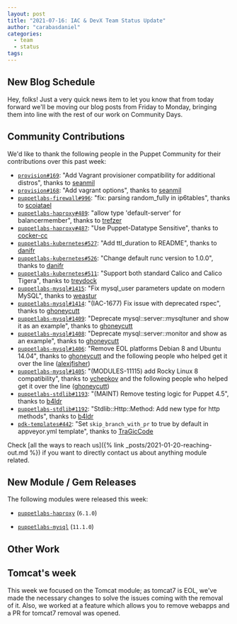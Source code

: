 ```yaml
---
layout: post
title: "2021-07-16: IAC & DevX Team Status Update"
author: "carabasdaniel"
categories:
  - team
  - status
tags:
---
```


## New Blog Schedule

Hey, folks! Just a very quick news item to let you know that from today forward we'll be moving our blog posts from Friday to Monday, bringing them into line with the rest of our work on Community Days.

## Community Contributions

We'd like to thank the following people in the Puppet Community for their contributions over this past week:

- [`provision#169`][provision-pr-169]: "Add Vagrant provisioner compatibility for additional distros", thanks to [seanmil][seanmil]
- [`provision#168`][provision-pr-168]: "Add vagrant options", thanks to [seanmil][seanmil]
- [`puppetlabs-firewall#996`][puppetlabs-firewall-pr-996]: "fix: parsing random_fully in ip6tables", thanks to [scoiatael][scoiatael]
- [`puppetlabs-haproxy#489`][puppetlabs-haproxy-pr-489]: "allow type 'default-server' for balancermember", thanks to [trefzer][trefzer]
- [`puppetlabs-haproxy#487`][puppetlabs-haproxy-pr-487]: "Use Puppet-Datatype Sensitive", thanks to [cocker-cc][cocker-cc]
- [`puppetlabs-kubernetes#527`][puppetlabs-kubernetes-pr-527]: "Add ttl_duration to README", thanks to [danifr][danifr]
- [`puppetlabs-kubernetes#526`][puppetlabs-kubernetes-pr-526]: "Change default runc version to 1.0.0", thanks to [danifr][danifr]
- [`puppetlabs-kubernetes#511`][puppetlabs-kubernetes-pr-511]: "Support both standard Calico and Calico Tigera", thanks to [treydock][treydock]
- [`puppetlabs-mysql#1415`][puppetlabs-mysql-pr-1415]: "Fix mysql_user parameters update on modern MySQL", thanks to [weastur][weastur]
- [`puppetlabs-mysql#1414`][puppetlabs-mysql-pr-1414]: "(IAC-1677) Fix issue with deprecated rspec", thanks to [ghoneycutt][ghoneycutt]
- [`puppetlabs-mysql#1409`][puppetlabs-mysql-pr-1409]: "Deprecate mysql::server::mysqltuner and show it as an example", thanks to [ghoneycutt][ghoneycutt]
- [`puppetlabs-mysql#1408`][puppetlabs-mysql-pr-1408]: "Deprecate mysql::server::monitor and show as an example", thanks to [ghoneycutt][ghoneycutt]
- [`puppetlabs-mysql#1406`][puppetlabs-mysql-pr-1406]: "Remove EOL platforms Debian 8 and Ubuntu 14.04", thanks to [ghoneycutt][ghoneycutt] and the following people who helped get it over the line ([alexjfisher][alexjfisher])
- [`puppetlabs-mysql#1405`][puppetlabs-mysql-pr-1405]: "(MODULES-11115) add Rocky Linux 8 compatibility", thanks to [vchepkov][vchepkov] and the following people who helped get it over the line ([ghoneycutt][ghoneycutt])
- [`puppetlabs-stdlib#1193`][puppetlabs-stdlib-pr-1193]: "(MAINT) Remove testing logic for Puppet 4.5", thanks to [b4ldr][b4ldr]
- [`puppetlabs-stdlib#1192`][puppetlabs-stdlib-pr-1192]: "Stdlib::Http::Method: Add new type for http methods", thanks to [b4ldr][b4ldr]
- [`pdk-templates#442`][pdk-templates-pr-442]: "Set `skip_branch_with_pr` to true by default in appveyor.yml template", thanks to [TraGicCode][TraGicCode]

Check [all the ways to reach us]({% link _posts/2021-01-20-reaching-out.md %}) if you want to directly contact us about anything module related.

## New Module / Gem Releases

The following modules were released this week:

- [`puppetlabs-haproxy`][puppetlabs-haproxy] (`6.1.0`)
- [`puppetlabs-mysql`][puppetlabs-mysql] (`11.1.0`)

  [puppetlabs-haproxy]: https://github.com/puppetlabs/puppetlabs-haproxy
  [puppetlabs-mysql]: http://github.com/puppetlabs/puppetlabs-mysql
  [provision-pr-169]: https://github.com/puppetlabs/provision/pull/169
  [seanmil]: https://github.com/seanmil
  [provision-pr-168]: https://github.com/puppetlabs/provision/pull/168
  [puppetlabs-firewall-pr-996]: https://github.com/puppetlabs/puppetlabs-firewall/pull/996
  [scoiatael]: https://github.com/scoiatael
  [puppetlabs-haproxy-pr-489]: https://github.com/puppetlabs/puppetlabs-haproxy/pull/489
  [trefzer]: https://github.com/trefzer
  [puppetlabs-haproxy-pr-487]: https://github.com/puppetlabs/puppetlabs-haproxy/pull/487
  [cocker-cc]: https://github.com/cocker-cc
  [puppetlabs-kubernetes-pr-527]: https://github.com/puppetlabs/puppetlabs-kubernetes/pull/527
  [danifr]: https://github.com/danifr
  [puppetlabs-kubernetes-pr-526]: https://github.com/puppetlabs/puppetlabs-kubernetes/pull/526
  [puppetlabs-kubernetes-pr-511]: https://github.com/puppetlabs/puppetlabs-kubernetes/pull/511
  [treydock]: https://github.com/treydock
  [puppetlabs-mysql-pr-1415]: https://github.com/puppetlabs/puppetlabs-mysql/pull/1415
  [weastur]: https://github.com/weastur
  [puppetlabs-mysql-pr-1414]: https://github.com/puppetlabs/puppetlabs-mysql/pull/1414
  [ghoneycutt]: https://github.com/ghoneycutt
  [puppetlabs-mysql-pr-1409]: https://github.com/puppetlabs/puppetlabs-mysql/pull/1409
  [puppetlabs-mysql-pr-1408]: https://github.com/puppetlabs/puppetlabs-mysql/pull/1408
  [puppetlabs-mysql-pr-1406]: https://github.com/puppetlabs/puppetlabs-mysql/pull/1406
  [alexjfisher]: https://github.com/alexjfisher
  [puppetlabs-mysql-pr-1405]: https://github.com/puppetlabs/puppetlabs-mysql/pull/1405
  [vchepkov]: https://github.com/vchepkov
  [puppetlabs-stdlib-pr-1193]: https://github.com/puppetlabs/puppetlabs-stdlib/pull/1193
  [b4ldr]: https://github.com/b4ldr
  [puppetlabs-stdlib-pr-1192]: https://github.com/puppetlabs/puppetlabs-stdlib/pull/1192
  [pdk-templates-pr-442]: https://github.com/puppetlabs/pdk-templates/pull/442
  [TraGicCode]: https://github.com/TraGicCode

## Other Work

## Tomcat's week

This week we focused on the Tomcat module; as tomcat7 is EOL, we've made the necessary changes to solve the issues coming with the removal of it. Also, we worked at a feature which allows you to remove webapps and a PR for tomcat7 removal was opened.

<!-- check https://tickets.puppetlabs.com/secure/RapidBoard.jspa?rapidView=1176&quickFilter=8745 for other tickets closed out this week that should be mentioned here -->

  [Adrian]:             https://github.com/adrianiurca
  [Ben]:                https://github.com/binford2k
  [Ciaran]:             https://github.com/sanfrancrisko
  [Daiana]:             https://github.com/daianamezdrea
  [Danny]:              https://github.com/carabasdaniel
  [DavidArmstrong]:     https://github.com/da-ar
  [DavidSchmitt]:       https://github.com/DavidS
  [DavidSwan]:          https://github.com/david22swan
  [Disha]:              https://github.com/Disha-maker
  [James]:              https://github.com/jpogran
  [Lore]:               https://github.com/lionce
  [Michael]:            https://github.com/michaeltlombardi
  [Paula]:              https://github.com/pmcmaw
  [Sheena]:             https://github.com/sheenaajay
  [Supported Modules]:  https://puppetlabs.github.io/iac/modules/
  [Tools]:              https://puppetlabs.github.io/iac/tools/
